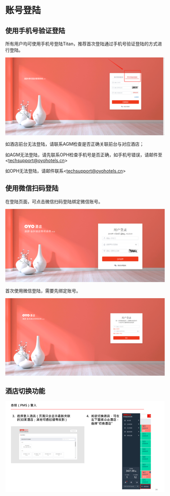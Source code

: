 # 账号登陆

## 使用手机号验证登陆

所有用户均可使用手机号登陆Titan，推荐首次登陆通过手机号验证登陆的方式进行登陆。

![](../../.gitbook/assets/image%20%28153%29.png)

  
如酒店前台无法登陆，请联系AGM检查是否正确关联前台与对应酒店；

如AGM无法登陆，请先联系OPH检查手机号是否正确，如手机号错误，请邮件至&lt;techsupport@oyohotels.cn&gt;

如OPH无法登陆，请邮件联系&lt;techsupport@oyohotels.cn&gt;

## 使用微信扫码登陆

在登陆页面，可点击微信扫码登陆绑定微信账号。

![&#x70B9;&#x51FB;&#x5FAE;&#x4FE1;&#x626B;&#x7801;&#x767B;&#x9646;](../../.gitbook/assets/image%20%2847%29.png)

首次使用微信登陆，需要先绑定账号。

![&#x9996;&#x6B21;&#x4F7F;&#x7528;&#x5FAE;&#x4FE1;&#x767B;&#x9646;&#xFF0C;&#x5728;&#x7ED1;&#x5B9A;&#x8D26;&#x53F7;&#x9875;&#x9762;&#x8F93;&#x5165;&#x624B;&#x673A;&#x53F7;&#x4E0E;&#x5BC6;&#x7801;&#xFF0C;&#x7ED1;&#x5B9A;&#x5FAE;&#x4FE1;&#x8D26;&#x53F7;](../../.gitbook/assets/image%20%28131%29.png)

## 酒店切换功能

![](../../.gitbook/assets/image%20%2822%29.png)




